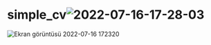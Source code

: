 # simple_cv![2022-07-16-17-28-03](https://user-images.githubusercontent.com/92647890/179359140-f13a789b-78a4-439b-83cb-4e5e46f041a5.gif)
![Ekran görüntüsü 2022-07-16 172320](https://user-images.githubusercontent.com/92647890/179359152-5f619305-c4d9-4b5a-af14-4d967d5cc6db.png)
